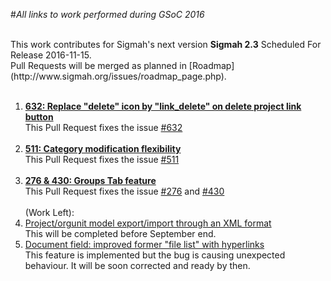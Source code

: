 
#<i>All links to work performed during GSoC 2016</i>

<br>
This work contributes for Sigmah's next version <b>Sigmah 2.3</b> Scheduled For Release 2016-11-15.<br>
Pull Requests will be merged as planned in [Roadmap](http://www.sigmah.org/issues/roadmap_page.php).<br><br>

1. <b>[632: Replace "delete" icon by "link_delete" on delete project link button](https://github.com/sigmah-dev/sigmah/pull/30)</b>
      <br>This Pull Request fixes the issue [#632](http://www.sigmah.org/issues/view.php?id=632)<br><br>
2. <b>[511: Category modification flexibility](https://github.com/sigmah-dev/sigmah/pull/36)</b>
      <br>This Pull Request fixes the issue [#511](http://www.sigmah.org/issues/view.php?id=511)
<br><br>
3. <b>[276 & 430: Groups Tab feature](https://github.com/sigmah-dev/sigmah/pull/37)</b>
      <br>This Pull Request fixes the issue [#276](http://www.sigmah.org/issues/view.php?id=276) and [#430](http://www.sigmah.org/issues/view.php?id=430)
<br><br>
(Work Left):
1. [Project/orgunit model export/import through an XML format](http://www.sigmah.org/issues/view.php?id=853)<br>
This will be completed before September end.
2. [Document field: improved former "file list" with hyperlinks](http://www.sigmah.org/issues/view.php?id=883)<br>
This feature is implemented but the bug is causing unexpected behaviour. It will be soon corrected and ready by then.
<br>

